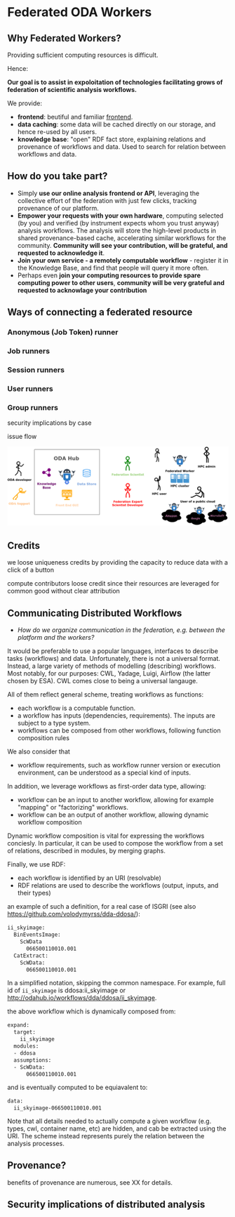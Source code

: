 # Federated ODA Workers

## Why Federated Workers?

Providing sufficient computing resources is difficult.

Hence:

**Our goal is to assist in expoloitation of technologies facilitating grows of federation of scientific analysis workflows.**

We provide:

* **frontend**: beutiful and familiar [frontend](https://www.astro.unige.ch/cdci/astrooda_/).
* **data caching**: some data will be cached directly on our storage, and hence re-used by all users.
* **knowledge base**: "open" RDF fact store, explaining relations and provenance of workflows and data. Used to search for relation between workflows and data.

## How do you take part?

* Simply **use our online analysis frontend or API**, leveraging the collective effort of the federation with just few clicks, tracking provenance of our platform.
* **Empower your requests with your own hardware**, computing selected (by you) and verified (by instrument expects whom you trust anyway) analysis workflows. The analysis will store the high-level products in shared provenance-based cache, accelerating similar workflows for the community. **Community will see your contribution, will be grateful, and requested to acknowledge it**.
* **Join your own service - a remotely computable workflow** - register it in the Knowledge Base, and find that people will query it more often.
* Perhaps even **join your computing resources to provide spare computing power to other users**, **community will be very grateful and requested to acknowlage your contribution**

## Ways of connecting a federated resource

### Anonymous (Job Token) runner

### Job runners

### Session runners

### User runners

### Group runners

security implications by case

issue flow

![Diagram](Diagram.png)


## Credits

we loose uniqueness credits by providing the capacity to reduce data with a click of a button

compute contributors loose credit since their resources are leveraged for common good without clear attribution

## Communicating Distributed Workflows

* *How do we organize communication in the federation, e.g. between the platform and the workers?*

It would be preferable to use a popular languages, interfaces to describe tasks (workflows) and data.  Unfortunately, there is not a universal format. 
Instead, a large variety of methods of modelling (describing) workflows. Most notably, for our purposes: CWL, Yadage, Luigi, Airflow (the latter chosen by ESA).
CWL comes close to being a universal langauge.

All of them reflect general scheme, treating workflows as functions:

* each workflow is a computable function. 
* a workflow has inputs (dependencies, requirements). The inputs are subject to a type system. 
* workflows can be composed from other workflows, following function composition rules

We also consider that

* workflow requirements, such as workflow runner version or execution environment, can be understood as a special kind of inputs.

In addition, we leverage workflows as first-order data type, allowing:

* workflow can be an input to another workflow, allowing for example "mapping" or "factorizing" workflows.
* workflow can be an output of another workflow, allowing dynamic workflow composition

Dynamic workflow composition is vital for expressing the workflows conciesly. In particular, it can be used to compose the workflow from a set of relations, described in modules, by merging graphs. 

Finally, we use RDF:

* each workflow is identified by an URI (resolvable)
* RDF relations are used to describe the workflows (output, inputs, and their types)

an example of such a definition, for a real case of ISGRI (see also https://github.com/volodymyrss/dda-ddosa/):

```
ii_skyimage:
  BinEventsImage:
    ScWData
      066500110010.001  
  CatExtract:
    ScWData:
      066500110010.001  
```
In a simplified notation, skipping the common namespace. For example, full id of `ii_skyimage` is ddosa:ii_skyimage or http://odahub.io/workflows/dda/ddosa/ii_skyimage. 

the above workflow which is dynamically composed from:

```
expand:
  target:
    ii_skyimage
  modules:  
  - ddosa
  assumptions:
  - ScWData:
      066500110010.001  
```

and is eventually computed to be equiavalent to:

```
data:
  ii_skyimage-066500110010.001
```

Note that all details needed to actually compute a given workflow (e.g. types, cwl, container name, etc) are hidden, and cab be extracted using the URI. The scheme instead represents purely the relation between the analysis processes.



## Provenance?

benefits of provenance are numerous, see XX for details.


## Security implications of distributed analysis
